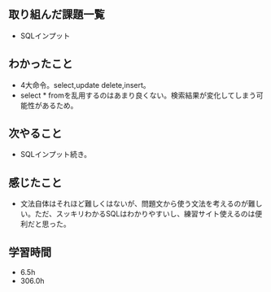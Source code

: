 ## 取り組んだ課題一覧
- SQLインプット
## わかったこと
- 4大命令。select,update delete,insert。
- select * fromを乱用するのはあまり良くない。検索結果が変化してしまう可能性があるため。
## 次やること
- SQLインプット続き。
## 感じたこと
- 文法自体はそれほど難しくはないが、問題文から使う文法を考えるのが難しい。ただ、スッキリわかるSQLはわかりやすいし、練習サイト使えるのは便利だと思った。
## 学習時間
- 6.5h  
- 306.0h

